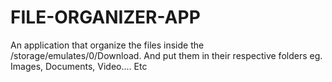 # FILE-ORGANIZER-APP
An application that organize the files inside the /storage/emulates/0/Download. And put them in their respective folders eg. Images,  Documents, Video.... Etc 
